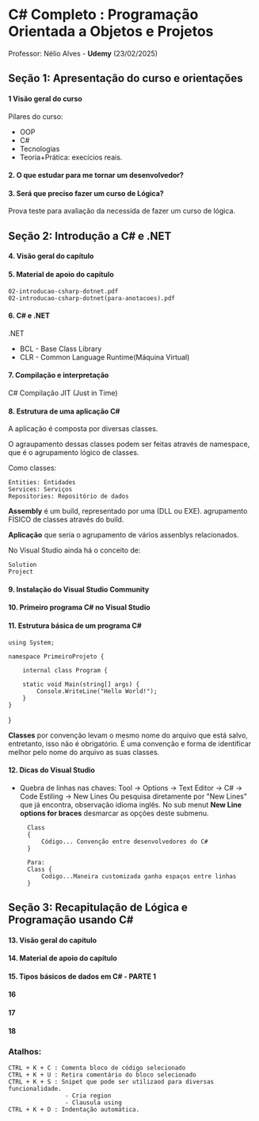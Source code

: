 # C# Completo : Programação Orientada a Objetos e Projetos
Professor: Nélio Alves - **Udemy** (23/02/2025)

## Seção 1: Apresentação do curso e orientações

#### 1 Visão geral do curso

Pilares do curso:

- OOP 
- C#
- Tecnologias
- Teoria+Prática: execícios reais.

#### 2. O que estudar para me tornar um desenvolvedor?

#### 3. Será que preciso fazer um curso de Lógica?

Prova teste para avaliação da necessida de fazer um curso de lógica.

## Seção 2: Introdução a C# e .NET

#### 4. Visão geral do capítulo

#### 5. Material de apoio do capítulo

	02-introducao-csharp-dotnet.pdf
	02-introducao-csharp-dotnet(para-anotacoes).pdf

#### 6. C# e .NET

.NET 
- BCL - Base Class Library
- CLR - Common Language Runtime(Máquina Virtual)

#### 7. Compilação e interpretação

C# Compilação JIT (Just in Time)

#### 8. Estrutura de uma aplicação C#

A aplicação é composta por diversas classes.

O agraupamento dessas classes podem ser feitas através de namespace, que é o agrupamento lógico de classes.

Como classes:

    Entities: Entidades 
    Services: Serviços
    Repositories: Repositório de dados

**Assembly** é um build, representado por  uma (DLL ou EXE). agrupamento FÍSICO de classes através do build.

**Aplicação** que seria o agrupamento de vários assenblys relacionados.

No Visual Studio ainda há o conceito de:

    Solution
    Project

#### 9. Instalação do Visual Studio Community

#### 10. Primeiro programa C# no Visual Studio

#### 11. Estrutura básica de um programa C#

    using System;

    namespace PrimeiroProjeto {

        internal class Program {

        static void Main(string[] args) {
            Console.WriteLine("Hello World!");
        }
    }
}

**Classes** por convenção levam o mesmo nome do arquivo que está salvo, entretanto, isso não é obrigatório. É uma convenção e forma de identificar melhor pelo nome do arquivo as suas classes.

#### 12. Dicas do Visual Studio

- Quebra de linhas nas chaves: Tool -> Options -> Text Editor -> C# -> Code Estiling -> New Lines
Ou pesquisa diretamente por "New Lines" que já encontra, observação idioma inglês.
No sub menut **New Line options for braces** desmarcar as opções deste submenu.
    
        Class 
        {
            Código... Convenção entre desenvolvedores do C#
        }

        Para:
        Class {
            Codigo...Maneira customizada ganha espaços entre linhas
        }


## Seção 3: Recapitulação de Lógica e Programação usando C#

#### 13. Visão geral do capítulo

#### 14. Material de apoio do capítulo

#### 15. Tipos básicos de dados em C# - PARTE 1

#### 16 

#### 17 

#### 18



### Atalhos:

    CTRL + K + C : Comenta bloco de código selecionado
    CTRL + K + U : Retira comentário do bloco selecionado
    CTRL + K + S : Snipet que pode ser utilizaod para diversas funcionalidade.
                    - Cria region
                    - Clausula using
    CTRL + K + D : Indentação automática.


